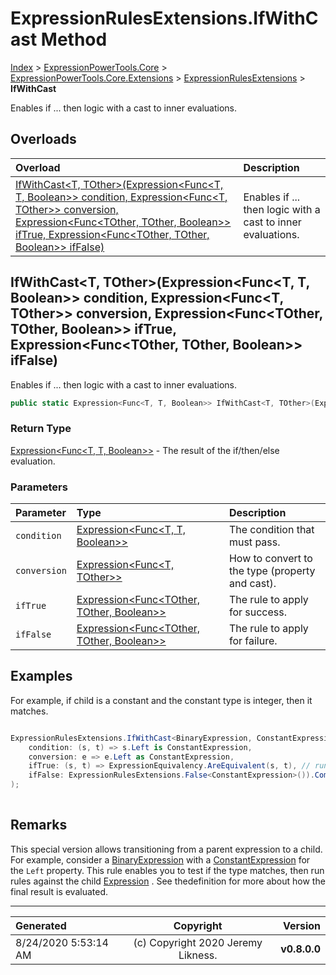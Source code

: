 ﻿# ExpressionRulesExtensions.IfWithCast Method

[Index](../index.md) > [ExpressionPowerTools.Core](ExpressionPowerTools.Core.a.md) > [ExpressionPowerTools.Core.Extensions](ExpressionPowerTools.Core.Extensions.n.md) > [ExpressionRulesExtensions](ExpressionPowerTools.Core.Extensions.ExpressionRulesExtensions.cs.md) > **IfWithCast**

Enables if ... then logic with a cast to inner evaluations.

## Overloads

| Overload | Description |
| :-- | :-- |
| [IfWithCast&lt;T, TOther>(Expression&lt;Func&lt;T, T, Boolean>> condition, Expression&lt;Func&lt;T, TOther>> conversion, Expression&lt;Func&lt;TOther, TOther, Boolean>> ifTrue, Expression&lt;Func&lt;TOther, TOther, Boolean>> ifFalse)](#ifwithcastt-totherexpressionfunct-t-boolean-condition-expressionfunct-tother-conversion-expressionfunctother-tother-boolean-iftrue-expressionfunctother-tother-boolean-iffalse) | Enables if ... then logic with a cast to inner evaluations. |
## IfWithCast&lt;T, TOther>(Expression&lt;Func&lt;T, T, Boolean>> condition, Expression&lt;Func&lt;T, TOther>> conversion, Expression&lt;Func&lt;TOther, TOther, Boolean>> ifTrue, Expression&lt;Func&lt;TOther, TOther, Boolean>> ifFalse)

Enables if ... then logic with a cast to inner evaluations.

```csharp
public static Expression<Func<T, T, Boolean>> IfWithCast<T, TOther>(Expression<Func<T, T, Boolean>> condition, Expression<Func<T, TOther>> conversion, Expression<Func<TOther, TOther, Boolean>> ifTrue, Expression<Func<TOther, TOther, Boolean>> ifFalse)
```

### Return Type

 [Expression&lt;Func&lt;T, T, Boolean>>](https://docs.microsoft.com/dotnet/api/system.linq.expressions.expression-1)  - The result of the if/then/else evaluation.

### Parameters

| Parameter | Type | Description |
| :-- | :-- | :-- |
| `condition` | [Expression&lt;Func&lt;T, T, Boolean>>](https://docs.microsoft.com/dotnet/api/system.linq.expressions.expression-1) | The condition that must pass. |
| `conversion` | [Expression&lt;Func&lt;T, TOther>>](https://docs.microsoft.com/dotnet/api/system.linq.expressions.expression-1) | How to convert to the type (property and cast). |
| `ifTrue` | [Expression&lt;Func&lt;TOther, TOther, Boolean>>](https://docs.microsoft.com/dotnet/api/system.linq.expressions.expression-1) | The rule to apply for success. |
| `ifFalse` | [Expression&lt;Func&lt;TOther, TOther, Boolean>>](https://docs.microsoft.com/dotnet/api/system.linq.expressions.expression-1) | The rule to apply for failure. |


## Examples

For example, if child is a constant and the constant type is integer, then it matches.

```csharp

ExpressionRulesExtensions.IfWithCast<BinaryExpression, ConstantExpression>(
    condition: (s, t) => s.Left is ConstantExpression,
    conversion: e => e.Left as ConstantExpression,
    ifTrue: (s, t) => ExpressionEquivalency.AreEquivalent(s, t), // runs as ConstantExpression
    ifFalse: ExpressionRulesExtensions.False<ConstantExpression>()).Compile();
);
            
```

## Remarks

This special version allows transitioning from a parent expression to a child. For example,
            consider a [BinaryExpression](https://docs.microsoft.com/dotnet/api/system.linq.expressions.binaryexpression) with a [ConstantExpression](https://docs.microsoft.com/dotnet/api/system.linq.expressions.constantexpression) for the `Left` property. This rule enables you to test if the type matches, then run rules
            against the child [Expression](https://docs.microsoft.com/dotnet/api/system.linq.expressions.expression) . See thedefinition for more about how the final result is evaluated.


---

| Generated | Copyright | Version |
| :-- | :-: | --: |
| 8/24/2020 5:53:14 AM | (c) Copyright 2020 Jeremy Likness. | **v0.8.0.0** |

